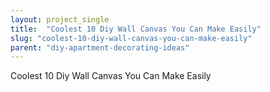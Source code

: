 ```yaml
---
layout: project_single
title:  "Coolest 10 Diy Wall Canvas You Can Make Easily"
slug: "coolest-10-diy-wall-canvas-you-can-make-easily"
parent: "diy-apartment-decorating-ideas"
---
```

Coolest 10 Diy Wall Canvas You Can Make Easily